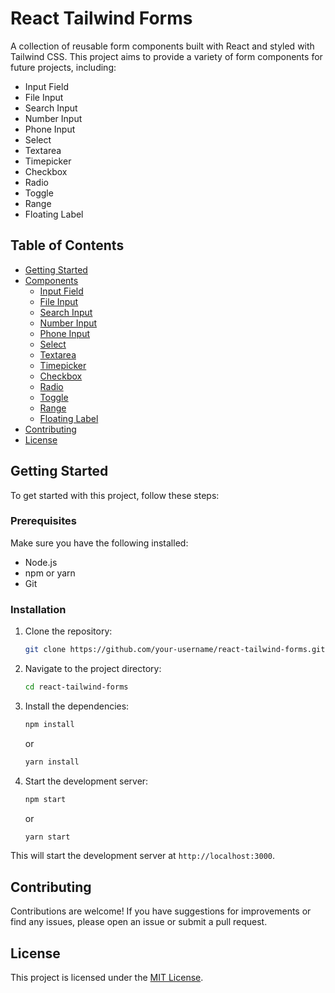 # React Tailwind Forms

A collection of reusable form components built with React and styled with Tailwind CSS. This project aims to provide a variety of form components for future projects, including:

- Input Field
- File Input
- Search Input
- Number Input
- Phone Input
- Select
- Textarea
- Timepicker
- Checkbox
- Radio
- Toggle
- Range
- Floating Label

## Table of Contents

- [Getting Started](#getting-started)
- [Components](#components)
  - [Input Field](#input-field)
  - [File Input](#file-input)
  - [Search Input](#search-input)
  - [Number Input](#number-input)
  - [Phone Input](#phone-input)
  - [Select](#select)
  - [Textarea](#textarea)
  - [Timepicker](#timepicker)
  - [Checkbox](#checkbox)
  - [Radio](#radio)
  - [Toggle](#toggle)
  - [Range](#range)
  - [Floating Label](#floating-label)
- [Contributing](#contributing)
- [License](#license)

## Getting Started

To get started with this project, follow these steps:

### Prerequisites

Make sure you have the following installed:

- Node.js
- npm or yarn
- Git

### Installation

1. Clone the repository:

    ```bash
    git clone https://github.com/your-username/react-tailwind-forms.git
    ```

2. Navigate to the project directory:

    ```bash
    cd react-tailwind-forms
    ```

3. Install the dependencies:

    ```bash
    npm install
    ```

    or

    ```bash
    yarn install
    ```

4. Start the development server:

    ```bash
    npm start
    ```

    or

    ```bash
    yarn start
    ```

This will start the development server at `http://localhost:3000`.

## Contributing

Contributions are welcome! If you have suggestions for improvements or find any issues, please open an issue or submit a pull request.

## License

This project is licensed under the [MIT License](LICENSE).
